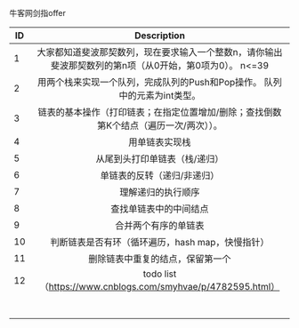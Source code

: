 牛客网剑指offer

| ID   |               Description                |
| ---- | :--------------------------------------: |
| 1    | 大家都知道斐波那契数列，现在要求输入一个整数n，请你输出斐波那契数列的第n项（从0开始，第0项为0）。 n<=39 |
| 2    | 用两个栈来实现一个队列，完成队列的Push和Pop操作。 队列中的元素为int类型。 |
| 3    | 链表的基本操作（打印链表；在指定位置增加/删除；查找倒数第K个结点（遍历一次/两次））。 |
| 4    |                 用单链表实现栈                  |
| 5    |             从尾到头打印单链表（栈/递归）              |
| 6    |              单链表的反转（递归/非递归）              |
| 7    |                理解递归的执行顺序                 |
| 8    |               查找单链表中的中间结点                |
| 9    |                合并两个有序的单链表                |
| 10   |       判断链表是否有环（循环遍历，hash map，快慢指针）       |
| 11   |             删除链表中重复的结点，保留第一个             |
| 12   | todo list（https://www.cnblogs.com/smyhvae/p/4782595.html） |
|      |                                          |
|      |                                          |
|      |                                          |
|      |                                          |
|      |                                          |
|      |                                          |
|      |                                          |
